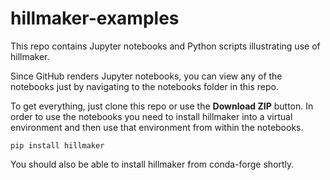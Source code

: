 # hillmaker-examples

This repo contains Jupyter notebooks and Python scripts illustrating use of hillmaker.

Since GitHub renders Jupyter notebooks, you can view any of the notebooks
just by navigating to the notebooks folder in this repo. 

To get everything, just clone this repo or use the **Download ZIP** button. In order to use the notebooks you
need to install hillmaker into a virtual environment and then use that environment from within the notebooks.

    pip install hillmaker

You should also be able to install hillmaker from conda-forge shortly.


